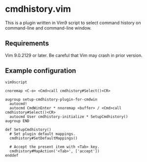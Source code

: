# cmdhistory.vim

This is a plugin written in Vim9 script to select command history on command-line and command-line window.


## Requirements

Vim 9.0.2129 or later.  Be careful that Vim may crash in prior version.


## Example configuration

```vim
vim9script

cnoremap <C-o> <Cmd>call cmdhistory#Select()<CR>

augroup setup-cmdhistory-plugin-for-cmdwin
  autocmd!
  autocmd CmdWinEnter * nnoremap <buffer> / <Cmd>call cmdhistory#Select()<CR>
  autocmd User cmdhistory-initialize * SetupCmdhistory()
augroup END

def SetupCmdhistory()
  # Set plugin default mappings.
  cmdhistory#SetDefaultMappings()

  # Accept the present item with <Tab> key.
  cmdhistory#MapAction('<Tab>', ['accept'])
enddef
```
